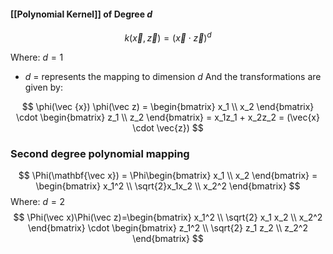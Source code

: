 #### [[Polynomial Kernel]] of Degree $d$
$$
k(\vec {x},\vec {z}) = (\vec{x} \cdot \vec{z})^d
$$

Where: $d = 1$
- $d$ = represents the mapping to dimension $d$
And the transformations are given by:

$$
\phi(\vec {x})  \phi(\vec z) = \begin{bmatrix} x_1 \\ x_2 \end{bmatrix} \cdot \begin{bmatrix} z_1 \\ z_2 \end{bmatrix} = x_1z_1 + x_2z_2 = (\vec{x} \cdot \vec{z})
$$
### Second degree polynomial mapping
$$
\Phi(\mathbf{\vec x}) = \Phi\begin{bmatrix}
           x_1 \\
           x_2 
         \end{bmatrix} =
         \begin{bmatrix}
           x_1^2 \\
           \sqrt{2}x_1x_2 \\
           x_2^2 
         \end{bmatrix}
$$
Where: $d = 2$
$$
\Phi(\vec x)\Phi(\vec z)=\begin{bmatrix}
x_1^2 \\
\sqrt{2} x_1 x_2 \\
x_2^2
\end{bmatrix}
\cdot
\begin{bmatrix}
z_1^2 \\
\sqrt{2} z_1 z_2 \\
z_2^2
\end{bmatrix}
$$
